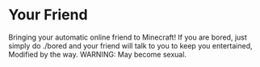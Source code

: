 Your Friend
==========

Bringing your automatic online friend to Minecraft!
If you are bored, just simply do ./bored and your friend will talk to you to keep you entertained,
Modified by the way.
WARNING: May become sexual.
